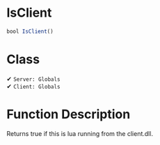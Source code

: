 # IsClient
```js
bool IsClient()
```
# Class
✔ `Server: Globals`  
✔ `Client: Globals`  

# Function Description
Returns true if this is lua running from the client.dll.
